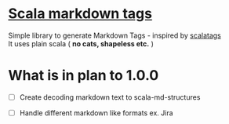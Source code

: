 # [Scala markdown tags](https://plmuninn.github.io/scala-md-tag/)

Simple library to generate Markdown Tags - inspired by [scalatags](https://github.com/lihaoyi/scalatags)  
It uses plain scala ( **no cats, shapeless etc.** )

# What is in plan to 1.0.0
- [ ] Create decoding markdown text to scala-md-structures
- [ ] Handle different markdown like formats ex. Jira


